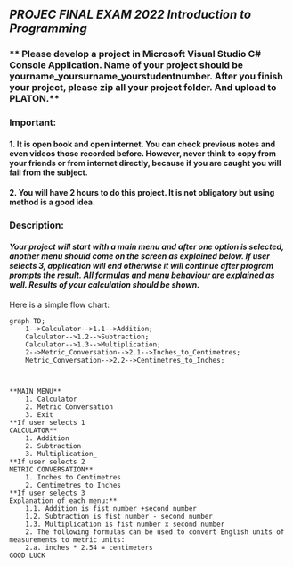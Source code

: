 ## _PROJEC FINAL EXAM 2022 Introduction to Programming_
### ** Please develop a project in Microsoft Visual Studio C# Console Application. Name of your project should be yourname_yoursurname_yourstudentnumber. After you finish your project, please zip all your project folder. And upload to PLATON.**
### Important: 
#### 1. It is open book and open internet. You can check previous notes and even videos those recorded before. However, never think to copy from your friends or from internet directly, because if you are caught you will fail from the subject.
#### 2. You will have 2 hours to do this project. It is not obligatory but using method is a good idea.
### Description:
#### _Your project will start with a main menu and after one option is selected, another menu should come on the screen as explained below. If user selects 3, application will end otherwise it will continue after program prompts the result. All formulas and menu behaviour are explained as well. Results of your calculation should be shown._
Here is a simple flow chart:

```mermaid
graph TD;
    1-->Calculator-->1.1-->Addition;
    Calculator-->1.2-->Subtraction;
    Calculator-->1.3-->Multiplication;
    2-->Metric_Conversation-->2.1-->Inches_to_Centimetres;
    Metric_Conversation-->2.2-->Centimetres_to_Inches;
    
    
```

```### **There should be a main menu.**
**MAIN MENU**
    1. Calculator
    2. Metric Conversation
    3. Exit
**If user selects 1 
CALCULATOR**
    1. Addition
    2. Subtraction
    3. Multiplication_
**If user selects 2
METRIC CONVERSATION**
    1. Inches to Centimetres
    2. Centimetres to Inches
**If user selects 3
Explanation of each menu:**
    1.1. Addition is fist number +second number
    1.2. Subtraction is fist number - second number
    1.3. Multiplication is fist number x second number
    2. The following formulas can be used to convert English units of measurements to metric units:
    2.a. inches * 2.54 = centimeters
GOOD LUCK
```


